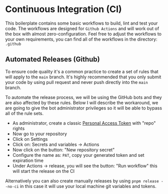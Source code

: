 # Continuous Integration (CI)

This boilerplate contains some basic workflows to build, lint and test your code.
The workflows are designed for `Github Actions` and will work out of the box with almost zero-configuration.
Feel free to adjust the workflows to your own requirements, you can find all of the workflows in the directory: `.github`

## Automated Releases (Github)

To ensure code quality it's a common practice to create a set of rules that will apply to the `main` branch.
It's highly recommended that you only submit your code by using pull request and never push directly into the `main` branch.

To automate the release process, we will be using the GitHub bots and they are also affected by these rules.
Below I will describe the workaround, we are going to give the bot administrator privileges so it will be able to bypass all of the rule sets.

- As administrator, create a classic [Personal Access Token](https://github.com/settings/tokens) with "repo" rights
- Now go to your repository
- Click on Settings
- Click on: Secrets and variables -> Actions
- Now click on the button: "New repository secret"
- Configure the name as: `PAT`, copy your generated token and set expiration time
- Under Actions -> release, you will see the button: "Run workflow" this will start the release on the CI

Alternatively you can also create manually releases by using `pnpm release --no-ci` in this case it will use your local machine git variables and tokens.
